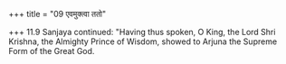 +++
title = "09 एवमुक्त्वा ततो"

+++
11.9 Sanjaya continued: "Having thus spoken, O King, the Lord Shri
Krishna, the Almighty Prince of Wisdom, showed to Arjuna the Supreme
Form of the Great God.
